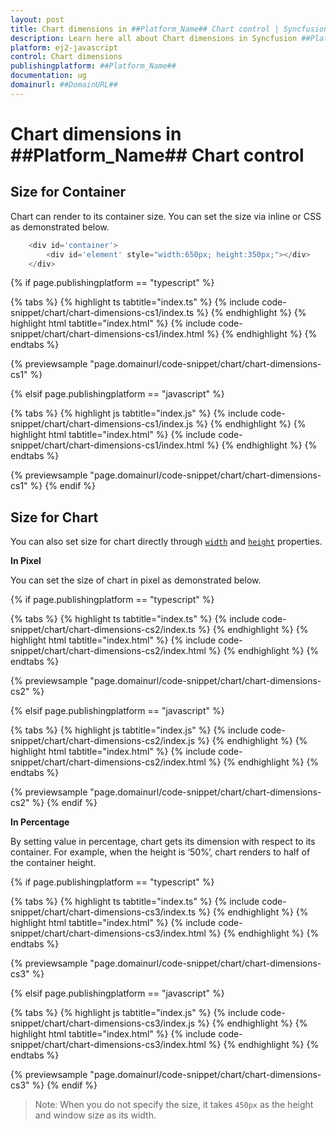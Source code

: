 ```yaml
---
layout: post
title: Chart dimensions in ##Platform_Name## Chart control | Syncfusion
description: Learn here all about Chart dimensions in Syncfusion ##Platform_Name## Chart control of Syncfusion Essential JS 2 and more.
platform: ej2-javascript
control: Chart dimensions 
publishingplatform: ##Platform_Name##
documentation: ug
domainurl: ##DomainURL##
---
```


# Chart dimensions in ##Platform_Name## Chart control

## Size for Container

Chart can render to its container size. You can set the size via inline or CSS as demonstrated below.

```javascript
    <div id='container'>
        <div id='element' style="width:650px; height:350px;"></div>
    </div>
```

{% if page.publishingplatform == "typescript" %}

 {% tabs %}
{% highlight ts tabtitle="index.ts" %}
{% include code-snippet/chart/chart-dimensions-cs1/index.ts %}
{% endhighlight %}
{% highlight html tabtitle="index.html" %}
{% include code-snippet/chart/chart-dimensions-cs1/index.html %}
{% endhighlight %}
{% endtabs %}
        
{% previewsample "page.domainurl/code-snippet/chart/chart-dimensions-cs1" %}

{% elsif page.publishingplatform == "javascript" %}

{% tabs %}
{% highlight js tabtitle="index.js" %}
{% include code-snippet/chart/chart-dimensions-cs1/index.js %}
{% endhighlight %}
{% highlight html tabtitle="index.html" %}
{% include code-snippet/chart/chart-dimensions-cs1/index.html %}
{% endhighlight %}
{% endtabs %}

{% previewsample "page.domainurl/code-snippet/chart/chart-dimensions-cs1" %}
{% endif %}
<!-- markdownlint-disable MD036 -->

## Size for Chart

<!-- markdownlint-disable MD036 -->

You can also set size for chart directly through [`width`](../api/chart/#width-string) and [`height`](../api/chart/#height-string) properties.

**In Pixel**

You can set the size of chart in pixel as demonstrated below.

{% if page.publishingplatform == "typescript" %}

 {% tabs %}
{% highlight ts tabtitle="index.ts" %}
{% include code-snippet/chart/chart-dimensions-cs2/index.ts %}
{% endhighlight %}
{% highlight html tabtitle="index.html" %}
{% include code-snippet/chart/chart-dimensions-cs2/index.html %}
{% endhighlight %}
{% endtabs %}
        
{% previewsample "page.domainurl/code-snippet/chart/chart-dimensions-cs2" %}

{% elsif page.publishingplatform == "javascript" %}

{% tabs %}
{% highlight js tabtitle="index.js" %}
{% include code-snippet/chart/chart-dimensions-cs2/index.js %}
{% endhighlight %}
{% highlight html tabtitle="index.html" %}
{% include code-snippet/chart/chart-dimensions-cs2/index.html %}
{% endhighlight %}
{% endtabs %}

{% previewsample "page.domainurl/code-snippet/chart/chart-dimensions-cs2" %}
{% endif %}

**In Percentage**

By setting value in percentage, chart gets its dimension with respect to its container. For example, when the height is ‘50%’, chart renders to half of the container height.

{% if page.publishingplatform == "typescript" %}

 {% tabs %}
{% highlight ts tabtitle="index.ts" %}
{% include code-snippet/chart/chart-dimensions-cs3/index.ts %}
{% endhighlight %}
{% highlight html tabtitle="index.html" %}
{% include code-snippet/chart/chart-dimensions-cs3/index.html %}
{% endhighlight %}
{% endtabs %}
        
{% previewsample "page.domainurl/code-snippet/chart/chart-dimensions-cs3" %}

{% elsif page.publishingplatform == "javascript" %}

{% tabs %}
{% highlight js tabtitle="index.js" %}
{% include code-snippet/chart/chart-dimensions-cs3/index.js %}
{% endhighlight %}
{% highlight html tabtitle="index.html" %}
{% include code-snippet/chart/chart-dimensions-cs3/index.html %}
{% endhighlight %}
{% endtabs %}

{% previewsample "page.domainurl/code-snippet/chart/chart-dimensions-cs3" %}
{% endif %}

>Note: When you do not specify the size, it takes `450px` as the height and window size as its width.